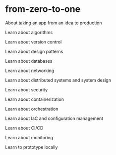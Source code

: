 # from-zero-to-one
About taking an app from an idea to production

Learn about algorithms

Learn about version control

Learn about design patterns

Learn about databases

Learn about networking

Learn about distributed systems and system design

Learn about security
 
Learn about containerization

Learn about orchestration

Learn about IaC and configuration management

Learn about CI/CD

Learn about monitoring

Learn to prototype locally 
